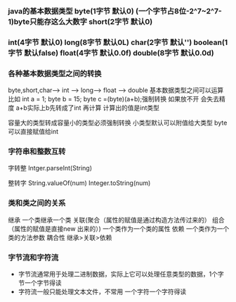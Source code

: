 ### java的基本数据类型 byte(1字节 默认0) (一个字节占8位-2^7~2^7-1)byte只能存这么大数字 short(2字节 默认0) 
### int(4字节 默认0) long(8字节 默认0L) char(2字节 默认'') boolean(1字节 默认false) float(4字节 默认0.0f) double(8字节 默认0.0d)


### 各种基本数据类型之间的转换
 byte,short,char—> int —> long—> float —> double
 基本数据类型之间可以运算 比如
 int a = 1; 
 byte b = 15;
 byte c =(byte)(a+b);强制转换 如果放不开 会失去精度
 a+b实际上b先转成了int 再计算  计算出的值是int类型

 容量大的类型转成容量小的类型必须强制转换
 小类型默认可以附值给大类型 byte 可以直接赋值给int 

### 字符串和整数互转
字转整
Intger.parseInt(String)

整转字
String.valueOf(num)
Integer.toString(num)

### 类和类之间的关系
继承  一个类继承一个类
关联(聚合（属性的赋值是通过构造方法传过来的） 组合（属性的赋值是直接new 出来的）) 一个类作为一个类的属性
依赖 一个类作为一个类的方法参数 
耦合性 继承>关联>依赖


### 字节流和字符流

- 字节流通常用于处理二进制数据，实际上它可以处理任意类型的数据，1个字节一个字节得读
- 字符流一般只能处理文本文件，不常用  一个字符一个字符得读
<!-- - read读出来的东西是字节，可以用字节数组接收 -->